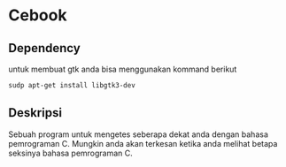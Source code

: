 # Cebook
## Dependency
untuk membuat gtk anda bisa menggunakan kommand berikut
```sh
sudp apt-get install libgtk3-dev
```
## Deskripsi 
Sebuah program untuk mengetes seberapa dekat anda dengan bahasa pemrograman
C. Mungkin anda akan terkesan ketika anda melihat betapa seksinya bahasa 
pemrograman C. 
